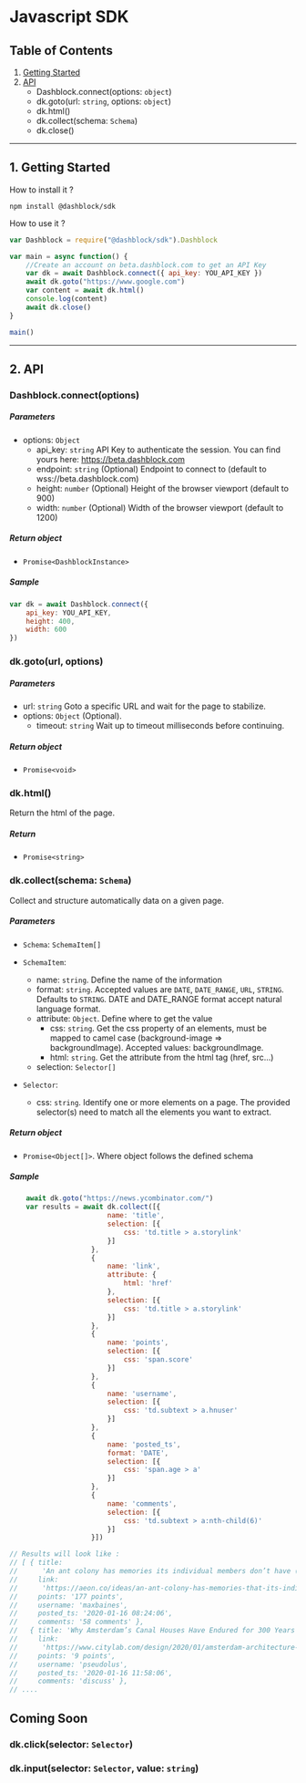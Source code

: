 # Javascript SDK

## Table of Contents
1. [Getting Started](#getting-started)
2. [API](#api)
    - Dashblock.connect(options: `object`)
    - dk.goto(url: `string`, options: `object`)
    - dk.html()
    - dk.collect(schema: `Schema`)
    - dk.close()

---

## 1. Getting Started

How to install it ?

```shell
npm install @dashblock/sdk
```

How to use it ?

```javascript
var Dashblock = require("@dashblock/sdk").Dashblock

var main = async function() {
    //Create an account on beta.dashblock.com to get an API Key
    var dk = await Dashblock.connect({ api_key: YOU_API_KEY })
    await dk.goto("https://www.google.com")
    var content = await dk.html()
    console.log(content)
    await dk.close()
}

main()
```

---

## 2. API
### __**Dashblock.connect(options)**__
##### Parameters
- options: `Object`
    - api_key: `string` API Key to authenticate the session. You can find yours here: https://beta.dashblock.com
    - endpoint: `string` (Optional) Endpoint to connect to (default to wss://beta.dashblock.com)
    - height: `number` (Optional) Height of the browser viewport (default to 900)
    - width: `number` (Optional) Width of the browser viewport (default to 1200)

##### Return object
- `Promise<DashblockInstance>`

##### Sample
```javascript
var dk = await Dashblock.connect({
    api_key: YOU_API_KEY,
    height: 400,
    width: 600
})
```

### __**dk.goto(url, options)**__
##### Parameters
- url: `string` Goto a specific URL and wait for the page to stabilize.
- options: `Object` (Optional).
    - timeout: `string` Wait up to timeout milliseconds before continuing.

##### Return object
- `Promise<void>`

### **dk.html()**
Return the html of the page.

##### Return
- `Promise<string>`

### **dk.collect(schema: `Schema`)**
Collect and structure automatically data on a given page.

##### Parameters
- `Schema`: `SchemaItem[]`
- `SchemaItem`:
    - name: `string`. Define the name of the information
    - format: `string`. Accepted values are `DATE`, `DATE_RANGE`, `URL`, `STRING`. Defaults to `STRING`. DATE and DATE_RANGE format accept natural language format.
    - attribute: `Object`. Define where to get the value
        - css: `string`. Get the css property of an elements, must be mapped to camel case (background-image => backgroundImage). Accepted values: backgroundImage.
        - html: `string`. Get the attribute from the html tag (href, src...)
    - selection: `Selector[]`

- `Selector`:
    - css: `string`. Identify one or more elements on a page. The provided selector(s) need to match all the elements you want to extract.

##### Return object
- `Promise<Object[]>`. Where object follows the defined schema

##### Sample
```javascript
    await dk.goto("https://news.ycombinator.com/")
    var results = await dk.collect([{
                        name: 'title',
                        selection: [{
                            css: 'td.title > a.storylink'
                        }]
                    }, 
                    {
                        name: 'link',
                        attribute: {
                            html: 'href'
                        },
                        selection: [{
                            css: 'td.title > a.storylink'
                        }]
                    },
                    {
                        name: 'points',
                        selection: [{
                            css: 'span.score'
                        }]
                    }, 
                    {
                        name: 'username',
                        selection: [{
                            css: 'td.subtext > a.hnuser'
                        }]
                    },
                    {
                        name: 'posted_ts',
                        format: 'DATE',
                        selection: [{
                            css: 'span.age > a'
                        }]
                    },
                    {
                        name: 'comments',
                        selection: [{
                            css: 'td.subtext > a:nth-child(6)'
                        }]
                    }])

// Results will look like :
// [ { title:
//      'An ant colony has memories its individual members don’t have (2019)',
//     link:
//      'https://aeon.co/ideas/an-ant-colony-has-memories-that-its-individual-members-dont-have',
//     points: '177 points',
//     username: 'maxbaines',
//     posted_ts: '2020-01-16 08:24:06',
//     comments: '58 comments' },
//   { title: 'Why Amsterdam’s Canal Houses Have Endured for 300 Years',
//     link:
//      'https://www.citylab.com/design/2020/01/amsterdam-architecture-history-canal-houses-urban-design/604921/',
//     points: '9 points',
//     username: 'pseudolus',
//     posted_ts: '2020-01-16 11:58:06',
//     comments: 'discuss' },
// ....
```

## Coming Soon

### **dk.click(selector: `Selector`)**
### **dk.input(selector: `Selector`, value: `string`)**